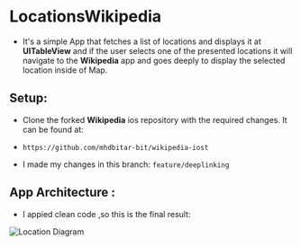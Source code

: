 # LocationsWikipedia

* It's a simple App that fetches a list of locations and displays it at **UITableView** and if the user selects one of the presented locations it will navigate to the **Wikipedia** app and goes deeply to display the selected location inside of Map.

## Setup:

*  Clone the forked **Wikipedia** ios repository with the required changes. It can be found at:
- `https://github.com/mhdbitar-bit/wikipedia-iost`

* I made my changes in this branch: `feature/deeplinking`

## App Architecture :

* I appied clean code ,so this is the final result:

![Location Diagram](https://user-images.githubusercontent.com/100424059/156937613-04168e6a-10b5-4f94-93fd-c623ba5ce8c3.jpg)
